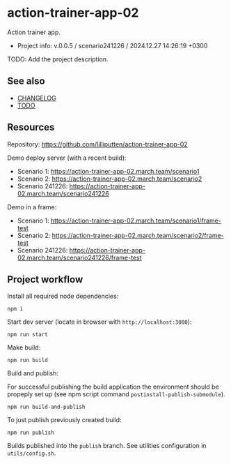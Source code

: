 <!--
@since 2024.06.05, 23:18
@changed 2024.06.05, 23:18
-->

# action-trainer-app-02

Action trainer app.

- Project info: v.0.0.5 / scenario241226 / 2024.12.27 14:26:19 +0300

TODO: Add the project description.

## See also

- [CHANGELOG](CHANGELOG.md)
- [TODO](TODO.md)

## Resources

Repository: https://github.com/lilliputten/action-trainer-app-02

Demo deploy server (with a recent build):

- Scenario 1: https://action-trainer-app-02.march.team/scenario1
- Scenario 2: https://action-trainer-app-02.march.team/scenario2
- Scenario 241226: https://action-trainer-app-02.march.team/scenario241226

Demo in a frame:

- Scenario 1: https://action-trainer-app-02.march.team/scenario1/frame-test
- Scenario 2: https://action-trainer-app-02.march.team/scenario2/frame-test
- Scenario 241226: https://action-trainer-app-02.march.team/scenario241226/frame-test

## Project workflow

Install all required node dependencies:

```
npm i
```

Start dev server (locate in browser with `http://localhost:3000`):

```
npm run start
```

Make build:

```
npm run build
```

Build and publish:

For successful publishing the build application the environment should be
propeply set up (see npm script command `postinstall-publish-submodule`).

```
npm run build-and-publish
```

To just publish previously created build:

```
npm run publish
```

Builds published into the `publish` branch. See utilities configuration in
`utils/config.sh`.
